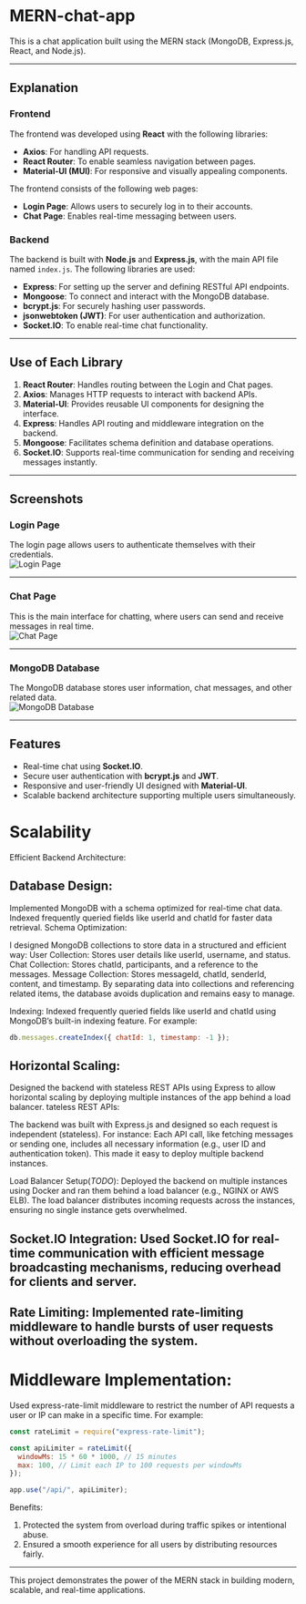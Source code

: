 # MERN-chat-app

This is a chat application built using the MERN stack (MongoDB, Express.js, React, and Node.js).

---

## Explanation

### **Frontend**
The frontend was developed using **React** with the following libraries:
- **Axios**: For handling API requests.
- **React Router**: To enable seamless navigation between pages.
- **Material-UI (MUI)**: For responsive and visually appealing components.

The frontend consists of the following web pages:
- **Login Page**: Allows users to securely log in to their accounts.
- **Chat Page**: Enables real-time messaging between users.

### **Backend**
The backend is built with **Node.js** and **Express.js**, with the main API file named `index.js`. The following libraries are used:
- **Express**: For setting up the server and defining RESTful API endpoints.
- **Mongoose**: To connect and interact with the MongoDB database.
- **bcrypt.js**: For securely hashing user passwords.
- **jsonwebtoken (JWT)**: For user authentication and authorization.
- **Socket.IO**: To enable real-time chat functionality.

---

## Use of Each Library

1. **React Router**: Handles routing between the Login and Chat pages.
2. **Axios**: Manages HTTP requests to interact with backend APIs.
3. **Material-UI**: Provides reusable UI components for designing the interface.
4. **Express**: Handles API routing and middleware integration on the backend.
5. **Mongoose**: Facilitates schema definition and database operations.
6. **Socket.IO**: Supports real-time communication for sending and receiving messages instantly.

---

## Screenshots

### Login Page
The login page allows users to authenticate themselves with their credentials.  
![Login Page](https://github.com/anushamahajan5/MERN-chat-app/assets/99132058/e5b7674e-3c54-4094-a437-3e7f06c41072)

---

### Chat Page
This is the main interface for chatting, where users can send and receive messages in real time.  
![Chat Page](https://github.com/anushamahajan5/MERN-chat-app/assets/99132058/f9f5b7cf-9874-4970-81ed-49dace6e7840)

---

### MongoDB Database
The MongoDB database stores user information, chat messages, and other related data.  
![MongoDB Database](https://github.com/anushamahajan5/MERN-chat-app/assets/99132058/82bc2849-30bd-4e16-afda-8a298fe16beb)

---

## Features
- Real-time chat using **Socket.IO**.
- Secure user authentication with **bcrypt.js** and **JWT**.
- Responsive and user-friendly UI designed with **Material-UI**.
- Scalable backend architecture supporting multiple users simultaneously.

# Scalability
Efficient Backend Architecture:
## Database Design: 
Implemented MongoDB with a schema optimized for real-time chat data. Indexed frequently queried fields like userId and chatId for faster data retrieval.
Schema Optimization:

I designed MongoDB collections to store data in a structured and efficient way:
User Collection: Stores user details like userId, username, and status.
Chat Collection: Stores chatId, participants, and a reference to the messages.
Message Collection: Stores messageId, chatId, senderId, content, and timestamp.
By separating data into collections and referencing related items, the database avoids duplication and remains easy to manage.

Indexing:
Indexed frequently queried fields like userId and chatId using MongoDB’s built-in indexing feature. For example:
```javascript
db.messages.createIndex({ chatId: 1, timestamp: -1 });
```

## Horizontal Scaling: 
Designed the backend with stateless REST APIs using Express to allow horizontal scaling by deploying multiple instances of the app behind a load balancer.
tateless REST APIs:

The backend was built with Express.js and designed so each request is independent (stateless). For instance:
Each API call, like fetching messages or sending one, includes all necessary information (e.g., user ID and authentication token).
This made it easy to deploy multiple backend instances.

Load Balancer Setup(*TODO*):
Deployed the backend on multiple instances using Docker and ran them behind a load balancer (e.g., NGINX or AWS ELB).
The load balancer distributes incoming requests across the instances, ensuring no single instance gets overwhelmed.

## Socket.IO Integration: Used Socket.IO for real-time communication with efficient message broadcasting mechanisms, reducing overhead for clients and server.

## Rate Limiting: Implemented rate-limiting middleware to handle bursts of user requests without overloading the system.

# Middleware Implementation:
Used express-rate-limit middleware to restrict the number of API requests a user or IP can make in a specific time. For example:

```javascript
const rateLimit = require("express-rate-limit");

const apiLimiter = rateLimit({
  windowMs: 15 * 60 * 1000, // 15 minutes
  max: 100, // Limit each IP to 100 requests per windowMs
});

app.use("/api/", apiLimiter);
```

Benefits:
1. Protected the system from overload during traffic spikes or intentional abuse.
2. Ensured a smooth experience for all users by distributing resources fairly.

---

This project demonstrates the power of the MERN stack in building modern, scalable, and real-time applications.
